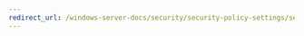 ```yaml
---
redirect_url: /windows-server-docs/security/security-policy-settings/security-options/Network-access-Remotely-accessible-registry-paths.md
---
```

